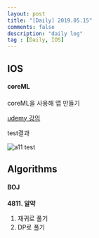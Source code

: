 ```yaml
---
layout: post
title: "[Daily] 2019.05.15"
comments: false
description: "daily log"
tag : [Daily, IOS]
---
```


## IOS
#### coreML 

coreML을 사용해 앱 만들기 

[udemy 강의](https://www.udemy.com/swift4-ios11-ai-app/learn/lecture/7566618#overview)

test결과

![a11 test](https://krispedia.github.io/assets/images/a11Test01.jpg)

## Algorithms
#### BOJ 
**4811. 알약**

1. 재귀로 풀기
2. DP로 풀기


